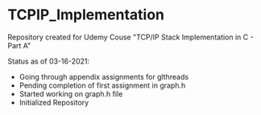 # TCPIP_Implementation
Repository created for Udemy Couse "TCP/IP Stack Implementation in C - Part A"

Status as of 03-16-2021:
- Going through appendix assignments for glthreads
- Pending completion of first assignment in graph.h
- Started working on graph.h file
- Initialized Repository
